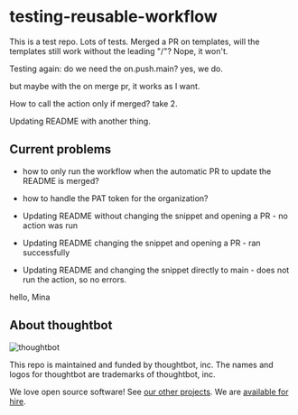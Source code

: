 # testing-reusable-workflow

This is a test repo. Lots of tests. Merged a PR on templates, will the templates still work without the leading "/"? Nope, it won't.

Testing again: do we need the on.push.main? yes, we do.

but maybe with the on merge pr, it works as I want.

How to call the action only if merged? take 2.

Updating README with another thing.

## Current problems

- how to only run the workflow when the automatic PR to update the README is merged?
- how to handle the PAT token for the organization?


- Updating README without changing the snippet and opening a PR - no action was run
- Updating README changing the snippet and opening a PR - ran successfully
- Updating README and changing the snippet directly to main - does not run the action, so no errors.

hello, Mina

<!-- START /templates/footer.md -->
## About thoughtbot

![thoughtbot](https://thoughtbot.com/thoughtbot-logo-for-readmes.svg)

This repo is maintained and funded by thoughtbot, inc.
The names and logos for thoughtbot are trademarks of thoughtbot, inc.

We love open source software!
See [our other projects][community].
We are [available for hire][hire].

[community]: https://thoughtbot.com/community?utm_source=github
[hire]: https://thoughtbot.com/hire-us?utm_source=github

<!-- END /templates/footer.md -->
